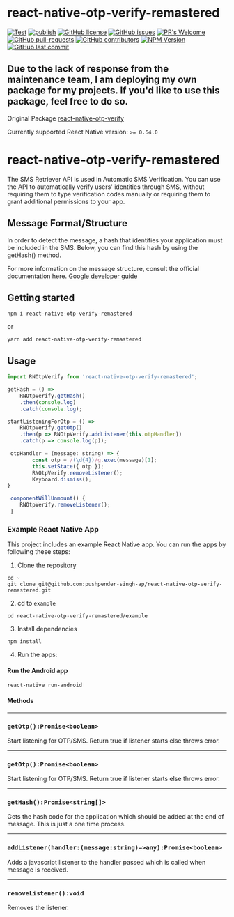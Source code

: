 # react-native-otp-verify-remastered

[![Test](https://github.com/pushpender-singh-ap/react-native-otp-verify-remastered/actions/workflows/test.yml/badge.svg?branch=main)](https://github.com/pushpender-singh-ap/react-native-otp-verify-remastered/actions/workflows/test.yml)
[![publish](https://github.com/pushpender-singh-ap/react-native-otp-verify-remastered/actions/workflows/npm.yml/badge.svg?branch=deploy)](https://github.com/pushpender-singh-ap/react-native-otp-verify-remastered/actions/workflows/npm.yml)
[![GitHub license](https://img.shields.io/github/license/pushpender-singh-ap/react-native-otp-verify-remastered.svg)](https://github.com/pushpender-singh-ap/react-native-otp-verify-remastered/blob/main/LICENSE)
[![GitHub issues](https://img.shields.io/github/issues/pushpender-singh-ap/react-native-otp-verify-remastered.svg)](https://github.com/pushpender-singh-ap/react-native-otp-verify-remastered/issues)
[![PR's Welcome](https://img.shields.io/badge/PRs-welcome-brightgreen.svg?style=flat)](https://github.com/pushpender-singh-ap/react-native-otp-verify-remastered/pulls)
[![GitHub pull-requests](https://img.shields.io/github/issues-pr/pushpender-singh-ap/react-native-otp-verify-remastered.svg)](https://GitHub.com/pushpender-singh-ap/react-native-otp-verify-remastered/pull/)
[![GitHub contributors](https://img.shields.io/github/contributors/pushpender-singh-ap/react-native-otp-verify-remastered.svg)](https://GitHub.com/pushpender-singh-ap/react-native-otp-verify-remastered/graphs/contributors/)
[![NPM Version](https://img.shields.io/npm/v/react-native-otp-verify-remastered.svg?style=flat)](https://www.npmjs.com/package/react-native-otp-verify-remastered)
[![GitHub last commit](https://img.shields.io/github/last-commit/pushpender-singh-ap/react-native-otp-verify-remastered.svg?style=flat)](https://github.com/pushpender-singh-ap/react-native-otp-verify-remastered/commits)

## Due to the lack of response from the maintenance team, I am deploying my own package for my projects. If you'd like to use this package, feel free to do so.

Original Package [react-native-otp-verify](https://www.npmjs.com/package/react-native-otp-verify)

Currently supported React Native version: `>= 0.64.0`

# react-native-otp-verify-remastered
The SMS Retriever API is used in Automatic SMS Verification.
You can use the API to automatically verify users' identities through SMS, without requiring them to type verification codes manually or requiring them to grant additional permissions to your app.

 ## Message Format/Structure
 In order to detect the message, a hash that identifies your application must be included in the SMS. Below, you can find this hash by using the getHash() method.

For more information on the message structure, consult the official documentation here.
[Google developer guide](https://developers.google.com/identity/sms-retriever/verify)

## Getting started

```
npm i react-native-otp-verify-remastered
```
or
```
yarn add react-native-otp-verify-remastered
```

## Usage
```javascript
import RNOtpVerify from 'react-native-otp-verify-remastered';

getHash = () =>
    RNOtpVerify.getHash()
    .then(console.log)
    .catch(console.log);

startListeningForOtp = () =>
    RNOtpVerify.getOtp()
    .then(p => RNOtpVerify.addListener(this.otpHandler))
    .catch(p => console.log(p));

 otpHandler = (message: string) => {
        const otp = /(\d{4})/g.exec(message)[1];
        this.setState({ otp });
        RNOtpVerify.removeListener();
        Keyboard.dismiss();
}

 componentWillUnmount() {
    RNOtpVerify.removeListener();
 }
```

### Example React Native App

This project includes an example React Native app.
You can run the apps by following these steps:

1. Clone the repository

```
cd ~
git clone git@github.com:pushpender-singh-ap/react-native-otp-verify-remastered.git
```

2. cd to `example`

```
cd react-native-otp-verify-remastered/example
```

3. Install dependencies

```
npm install
```

4. Run the apps:
#### Run the Android app

```
react-native run-android
```

#### Methods
---
### `getOtp():Promise<boolean>`

Start listening for OTP/SMS. Return true if listener starts else throws error.

---
### `getOtp():Promise<boolean>`

Start listening for OTP/SMS. Return true if listener starts else throws error.

---
### `getHash():Promise<string[]>`

Gets the hash code for the application which should be added at the end of message.
This is just a one time process.

---
### `addListener(handler:(message:string)=>any):Promise<boolean>`

Adds a javascript listener to the handler passed which is called when message is received.

---
### `removeListener():void`

Removes the listener.
